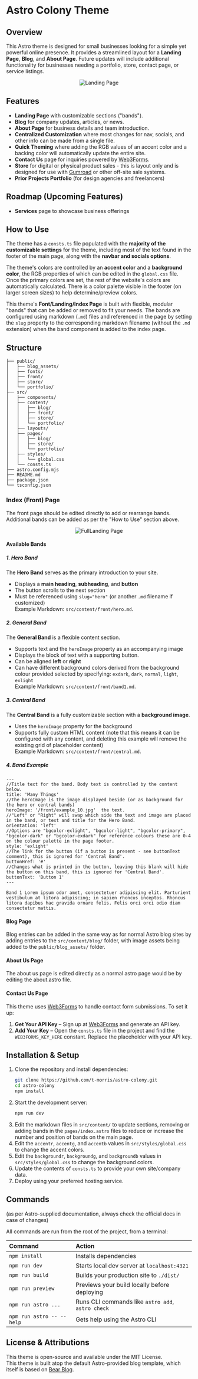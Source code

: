 # Astro Colony Theme

## Overview
This Astro theme is designed for small businesses looking for a simple yet powerful online presence. It provides a streamlined layout for a **Landing Page**, **Blog**, and **About Page**. Future updates will include additional functionality for businesses needing a portfolio, store, contact page, or service listings.

<p align="center">
  <img src="https://github.com/t-morris/astro-colony/raw/main/Landing.png?raw=true" alt="Landing Page"/>
</p>

## Features
- **Landing Page** with customizable sections ("bands").
- **Blog** for company updates, articles, or news.
- **About Page** for business details and team introduction.
- **Centralized Customization** where most changes for nav, socials, and other info can be made from a single file.
- **Quick Theming** where adding the RGB values of an accent color and a backing color will automatically update the entire site.
- **Contact Us** page for inquiries powered by [Web3Forms](https://web3forms.com/).
- **Store** for digital or physical product sales - this is layout only and is designed for use with [Gumroad](https://gumroad.com/) or other off-site sale systems.
- **Prior Projects Portfolio** (for design agencies and freelancers)

## Roadmap (Upcoming Features)
- **Services** page to showcase business offerings

## How to Use
The theme has a `consts.ts` file populated with the **majority of the customizable settings** for the theme, including most of the text found in the footer of the main page, along with the **navbar and socials options**.

The theme's colors are controlled by an **accent color** and a **background color**, the RGB properties of which can be edited in the `global.css` file. Once the primary colors are set, the rest of the website's colors are automatically calculated. There is a color palette visible in the footer (on larger screen sizes) to help determine/preview colors.

This theme's **Font/Landing/Index Page** is built with flexible, modular "bands" that can be added or removed to fit your needs. The bands are configured using markdown (`.md`) files and referenced in the page by setting the `slug` property to the corresponding markdown filename (without the `.md` extension) when the band component is added to the index page.

## Structure

```
├── public/
│   ├── blog_assets/
│   ├── fonts/
│   ├── front/
│   ├── store/
│   └── portfolio/
├── src/
│   ├── components/
│   ├── content/
│   │   ├── blog/
│   │   ├── front/
│   │   ├── store/
│   │   └── portfolio/
│   ├── layouts/
│   ├── pages/
│   │   ├── blog/
│   │   ├── store/
│   │   └── portfolio/
│   ├── styles/
│   │   └── global.css
│   └── consts.ts
├── astro.config.mjs
├── README.md
├── package.json
└── tsconfig.json
```

### Index (Front) Page
The front page should be edited directly to add or rearrange bands. Additional bands can be added as per the "How to Use" section above.

<p align="center">
  <img src="https://github.com/t-morris/astro-colony/blob/main/LandingFull.png?raw=true" alt="FullLanding Page"/>
</p>

#### Available Bands

##### 1. Hero Band
The **Hero Band** serves as the primary introduction to your site.
- Displays a **main heading**, **subheading**, and **button**
- The button scrolls to the next section
- Must be referenced using `slug="hero"` (or another `.md` filename if customized)  
Example Markdown: `src/content/front/hero.md`.

##### 2. General Band
The **General Band** is a flexible content section.
- Supports text and the `heroImage` property as an accompanying image
- Displays the block of text with a supporting button.
- Can be aligned **left** or **right**
- Can have different background colors derived from the background colour provided selected by specifying: `exdark`, `dark`, `normal`, `light`, `exlight`  
Example Markdown: `src/content/front/band1.md`.

##### 3. Central Band
The **Central Band** is a fully customizable section with a **background image**.
- Uses the `heroImage` property for the background
- Supports fully custom HTML content (note that this means it can be configured with any content, and deleting this example will remove the existing grid of placeholder content)  
Example Markdown: `src/content/front/central.md`.

##### 4. Band Example

```text
---
//Title text for the band. Body text is controlled by the content below.
title: 'Many Things' 
//The heroImage is the image displayed beside (or as background for the hero or central bands)
heroImage: '/front/example_10.jpg'  the text.
//"Left" or "Right" will swap which side the text and image are placed in the band, or text and title for the Hero Band.
orientation: 'left' 
//Options are "bgcolor-exlight", "bgcolor-light", "bgcolor-primary", "bgcolor-dark" or "bgcolor-exdark" for reference colours these are 0-4 on the colour palette in the page footer.
style: 'exlight'
//The link for the button (if a button is present - see buttonText comment), this is ignored for 'Central Band'.
buttonHref: '#' 
//Changes what is printed in the button, leaving this blank will hide the button on this band, this is ignored for 'Central Band'.
buttonText: 'Button 1' 
---

Band 1 Lorem ipsum odor amet, consectetuer adipiscing elit. Parturient vestibulum at litora adipiscing; in sapien rhoncus inceptos. Rhoncus litora dapibus hac gravida ornare felis. Felis orci orci odio diam consectetur mattis. 
```


#### Blog Page
Blog entries can be added in the same way as for normal Astro blog sites by adding entries to the `src/content/blog/` folder, with image assets being added to the `public/blog_assets/` folder.

#### About Us Page

The about us page is edited directly as a normal astro page would be by editing the about.astro file.

#### Contact Us Page

This theme uses [Web3Forms](https://web3forms.com/) to handle contact form submissions. To set it up:
1. **Get Your API Key** – Sign up at [Web3Forms](https://web3forms.com/#start) and generate an API key.  
2. **Add Your Key** – Open the `consts.ts` file in the project and find the `WEB3FORMS_KEY_HERE` constant. Replace the placeholder with your API key.


## Installation & Setup
1. Clone the repository and install dependencies:
   ```sh
   git clone https://github.com/t-morris/astro-colony.git
   cd astro-colony
   npm install
   ```
2. Start the development server:
   ```sh
   npm run dev
   ```
3. Edit the markdown files in `src/content/` to update sections, removing or adding bands in the `pages/index.astro` files to reduce or increase the number and position of bands on the main page.
4. Edit the `accentr`, `accentg`, and `accentb` values in `src/styles/global.css` to change the accent colors.
5. Edit the `backgroundr`, `backgroundg`, and `backgroundb` values in `src/styles/global.css` to change the background colors.
6. Update the contents of `consts.ts` to provide your own site/company data.
7. Deploy using your preferred hosting service.

## Commands 
(as per Astro-supplied documentation, always check the official docs in case of changes)

All commands are run from the root of the project, from a terminal:

| Command                   | Action                                           |
| :------------------------ | :----------------------------------------------- |
| `npm install`             | Installs dependencies                            |
| `npm run dev`             | Starts local dev server at `localhost:4321`      |
| `npm run build`           | Builds your production site to `./dist/`         |
| `npm run preview`         | Previews your build locally before deploying     |
| `npm run astro ...`       | Runs CLI commands like `astro add`, `astro check` |
| `npm run astro -- --help` | Gets help using the Astro CLI                    |

## License & Attributions
This theme is open-source and available under the MIT License.  
This theme is built atop the default Astro-provided blog template, which itself is based on [Bear Blog](https://github.com/HermanMartinus/bearblog/).
